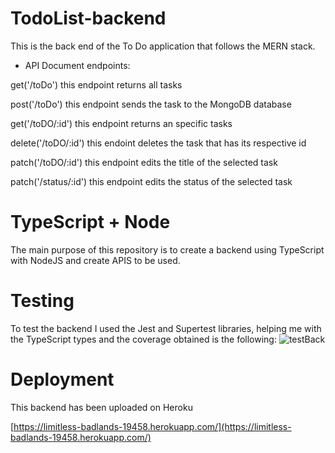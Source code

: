 # TodoList-backend
This is the back end of the To Do application that follows the MERN stack.

- API Document endpoints: 

get('/toDo') this endpoint returns all tasks

post('/toDo') this endpoint sends the task to the MongoDB database

get('/toDO/:id') this endpoint returns an specific tasks

delete('/toDO/:id') this endoint deletes the task that has its respective id

patch('/toDO/:id') this endpoint edits the title of the selected task

patch('/status/:id') this endpoint edits the status of the selected task

# TypeScript + Node

The main purpose of this repository is to create a backend using TypeScript with NodeJS and create APIS to be used.

# Testing

To test the backend I used the Jest and Supertest libraries, helping me with the TypeScript types and the coverage obtained is the following:
![testBack](https://user-images.githubusercontent.com/97446310/162550825-f526fed3-1db1-4692-9035-5e0df13af97b.PNG)

# Deployment

This backend has been uploaded on Heroku 

 [https://limitless-badlands-19458.herokuapp.com/](https://limitless-badlands-19458.herokuapp.com/)
